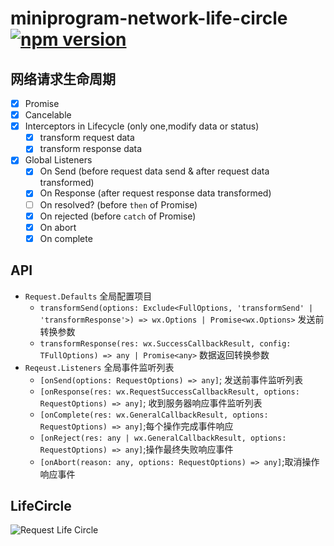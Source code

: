 # miniprogram-network-life-circle [![npm version](https://badge.fury.io/js/miniprogram-network-life-circle.svg)](https://npmjs.com/package/miniprogram-network-life-circle)



## 网络请求生命周期

* [x] Promise
* [x] Cancelable
* [x] Interceptors in Lifecycle (only one,modify data or status)
    * [x] transform request data
    * [x] transform response data
* [x] Global Listeners
    * [x] On Send (before request data send & after request data transformed)
    * [x] On Response (after request response data transformed)
    * [ ] On resolved? (before `then` of Promise)
    * [x] On rejected (before `catch` of Promise)
    * [x] On abort
    * [x] On complete

## API

* `Request.Defaults` 全局配置项目
    * `transformSend(options: Exclude<FullOptions, 'transformSend' | 'transformResponse'>) => wx.Options | Promise<wx.Options>` 发送前转换参数
    * `transformResponse(res: wx.SuccessCallbackResult, config: TFullOptions) => any | Promise<any>` 数据返回转换参数
* `Reqeust.Listeners` 全局事件监听列表
    * `[onSend(options: RequestOptions) => any]`; 发送前事件监听列表
    * `[onResponse(res: wx.RequestSuccessCallbackResult, options: RequestOptions) => any]`; 收到服务器响应事件监听列表
    * `[onComplete(res: wx.GeneralCallbackResult, options: RequestOptions) => any]`;每个操作完成事件响应
    * `[onReject(res: any | wx.GeneralCallbackResult, options: RequestOptions) => any]`;操作最终失败响应事件
    * `[onAbort(reason: any, options: RequestOptions) => any]`;取消操作响应事件



## LifeCircle

![Request Life Circle](https://user-images.githubusercontent.com/6290356/47618036-485c5780-db09-11e8-8db8-57d106883607.png)

